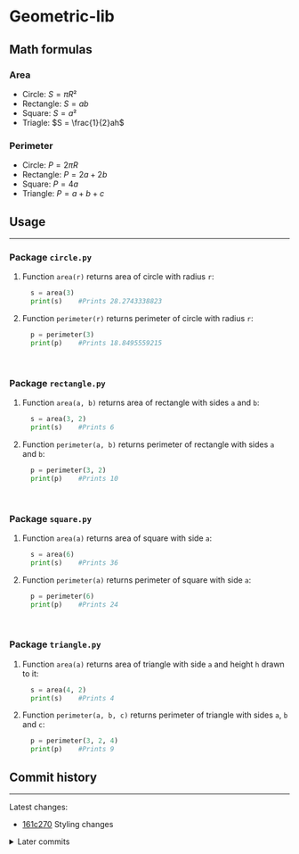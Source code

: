 # Geometric-lib

## Math formulas

### Area

- Circle: $S = πR²$
- Rectangle: $S = ab$
- Square: $S = a²$
- Triagle: $S = \frac{1}{2}ah$

### Perimeter

- Circle: $P = 2πR$
- Rectangle: $P = 2a + 2b$
- Square: $P = 4a$
- Triangle: $P = a + b + c$

## Usage

-----

### Package `circle.py`

1. Function `area(r)` returns area of circle with radius `r`:

    ```python
      s = area(3)
      print(s)    #Prints 28.2743338823
    ```

2. Function `perimeter(r)` returns perimeter of circle with radius `r`:

    ```python
      p = perimeter(3)
      print(p)    #Prints 18.8495559215
    ```

&nbsp;

### Package `rectangle.py`

1. Function `area(a, b)` returns area of rectangle with sides `a` and `b`:

    ```python
      s = area(3, 2)
      print(s)    #Prints 6
    ```

2. Function `perimeter(a, b)` returns perimeter of rectangle with sides `a` and `b`:

    ```python
      p = perimeter(3, 2)
      print(p)    #Prints 10
    ```

&nbsp;

### Package `square.py`

1. Function `area(a)` returns area of square with side `a`:

    ```python
      s = area(6)
      print(s)    #Prints 36
    ```

2. Function `perimeter(a)` returns perimeter of square with side `a`:

    ```python
      p = perimeter(6)
      print(p)    #Prints 24
    ```

&nbsp;

### Package `triangle.py`

1. Function `area(a)` returns area of triangle with side `a` and height `h` drawn to it:

    ```python
      s = area(4, 2)
      print(s)    #Prints 4
    ```

2. Function `perimeter(a, b, c)` returns perimeter of triangle with sides `a`, `b` and `c`:

    ```python
      p = perimeter(3, 2, 4)
      print(p)    #Prints 9
    ```

## Commit history

-----

Latest changes:

- [161c270](https://github.com/ITheLestI/geometric_lib/commit/161c270c2de2a3a1fab3280a9dd941f487325983) Styling changes


<details>
<summary>Later commits</summary>

- [0aca4a5](https://github.com/ITheLestI/geometric_lib/commit/0aca4a5acaa5c33cdf05a695d5cce9631ba4267c) Additions to commit history
- [8284520](https://github.com/ITheLestI/geometric_lib/commit/8284520736971cf65bec29342d58ee214ff77a66) Examples to func comments
- [7ce8e1d](https://github.com/ITheLestI/geometric_lib/commit/7ce8e1dd0b22cbadaae9a0fce5f3641ac2dca309) Fixed readme urls
- [b8e7e9a](https://github.com/ITheLestI/geometric_lib/commit/b8e7e9a5add079e2d01e1890c79c8cfcccd19e05) Docs for every function + history
- [827ec18](https://github.com/ITheLestI/geometric_lib/commit/827ec18f59c992b5471f08f76b8cc2473639f27b) Func comments translated
- [3c9df29](https://github.com/ITheLestI/geometric_lib/commit/3c9df2992f90759d8731d078db1bcfb074fc1d54) Func comments added
- [e6b71ab](https://github.com/ITheLestI/geometric_lib/commit/e6b71ab3f3530f7ff3d5e3fbf2ff4c0959798081) Fixed rectangle.py, added triangle.py
- [588a982](https://github.com/ITheLestI/geometric_lib/commit/588a982e49730c1ad1c42dd43dbdb0e8ebab7b98) Added rectangle.py
- [d078c8d](https://github.com/ITheLestI/geometric_lib/commit/d078c8d9ee6155f3cb0e577d28d337b791de28e2) L-03: Docs added
- [8ba9aeb](https://github.com/ITheLestI/geometric_lib/commit/8ba9aeb3cea847b63a91ac378a2a6db758682460) L-03: Circle and square added

</details>